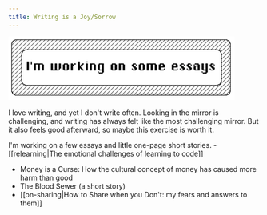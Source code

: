 ```yaml
---
title: Writing is a Joy/Sorrow
---
```


<img src="/assets/button-essays.png" alt="I'm writing some essays"/>

I love writing, and yet I don't write often. Looking in the mirror is challenging, and writing has always felt like the most challenging mirror. But it also feels good afterward, so maybe this exercise is worth it.

I'm working on a few essays and little one-page short stories.
-[[relearning|The emotional challenges of learning to code]]
- Money is a Curse: How the cultural concept of money has caused more harm than good
- The Blood Sewer (a short story)
- [[on-sharing|How to Share when you Don't: my fears and answers to them]]